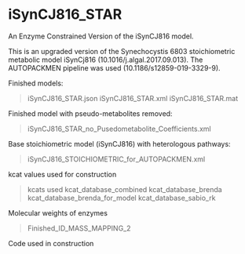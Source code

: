 # iSynCJ816_STAR
An Enzyme Constrained Version of the iSynCJ816 model. 

This is an upgraded version of the Synechocystis 6803 stoichiometric metabolic model iSynCj816 (10.1016/j.algal.2017.09.013). 
The AUTOPACKMEN pipeline was used (10.1186/s12859-019-3329-9). 

Finished models:
> iSynCJ816_STAR.json
> iSynCJ816_STAR.xml
> iSynCJ816_STAR.mat

Finished model with pseudo-metabolites removed:
> iSynCJ816_STAR_no_Pusedometabolite_Coefficients.xml

Base stoichiometric model (iSynCJ816) with heterologous pathways:
> iSynCJ816_STOICHIOMETRIC_for_AUTOPACKMEN.xml

kcat values used for construction 
> kcats used
> kcat_database_combined
> kcat_database_brenda
> kcat_database_brenda_for_model
> kcat_database_sabio_rk

Molecular weights of enzymes
>Finished_ID_MASS_MAPPING_2

Code used in construction
>
